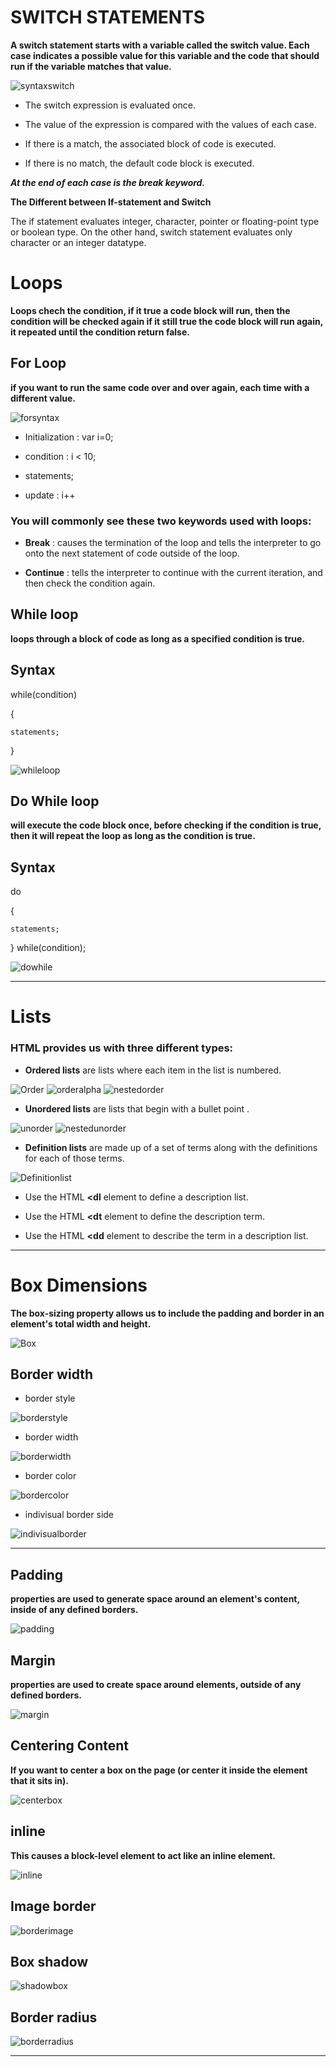 # SWITCH STATEMENTS 

**A switch statement starts with a variable called the switch value. Each case indicates a possible value for this variable and the code that should run if the variable matches that value.** 

![syntaxswitch](./image2/switch.PNG)

* The switch expression is evaluated once.

* The value of the expression is compared with the values of each case.

* If there is a match, the associated block of code is executed.

* If there is no match, the default code block is executed.


***At the end of each case is the break keyword.***

**The Different between If-statement and Switch**

The if statement evaluates integer, character, pointer or floating-point type or boolean type. On the other hand, switch statement evaluates only character or an integer datatype.

# Loops

**Loops chech the condition, if it true a code block will run, then the condition will be checked again if it still true the code block will run again, it repeated until the condition return false.**

## For Loop

**if you want to run the same code over and over again, each time with a different value.**

![forsyntax](./image3/for.PNG)

* Initialization : var i=0;

* condition : i < 10;

* statements;

* update : i++ 

### You will commonly see these two keywords used with loops:

* **Break** :  causes the termination of the loop and tells the interpreter to go onto the next statement of code outside of the loop.

* **Continue** :  tells the interpreter to continue with the current iteration, and then check the condition again.

## While loop

**loops through a block of code as long as a specified condition is true.**

## Syntax

while(condition)

{

    statements;

}

![whileloop](./image3/while.PNG)


## Do While loop

**will execute the code block once, before checking if the condition is true, then it will repeat the loop as long as the condition is true.**

## Syntax

do

{

    statements;
} while(condition);

![dowhile](./image3/do.PNG)

---

# Lists

###  HTML provides us with three different types:

* **Ordered lists** are lists where each item in the list is numbered.

![Order](./image3/order.PNG)
![orderalpha](./image3/order2.PNG)
![nestedorder](./image3/nesorder.PNG)

* **Unordered lists** are lists that begin with a bullet point .

![unorder](./image3/unorder.PNG)
![nestedunorder](./image3/nesunorder.PNG)


* **Definition lists** are made up of a set of terms along with the definitions for each of those terms.

![Definitionlist](./image3/dfn.PNG)

* Use the HTML **<dl** element to define a description list.

* Use the HTML **<dt** element to define the description term.

* Use the HTML **<dd** element to describe the term in a description list.

---

# Box Dimensions

**The box-sizing property allows us to include the padding and border in an element's total width and height.**

![Box](./image3/box1.PNG)

## Border width

* border style

![borderstyle](./image3/type.PNG)

* border width

![borderwidth](./image3/type2.PNG)

* border color

![bordercolor](./image3/type3.PNG)

* indivisual border side

![indivisualborder](./image3/type5.PNG)

---

## Padding

**properties are used to generate space around an element's content, inside of any defined borders.**

![padding](./image3/padding.PNG)

## Margin 
**properties are used to create space around elements, outside of any defined borders.**

![margin](./image3/margin.PNG)

## Centering Content

**If you want to center a box on the page (or center it inside the element that it sits in).**

![centerbox](./image3/center.PNG)

## inline


**This causes a block-level element to act like an inline element.**

![inline](./image3/in.PNG)

## Image border

![borderimage](./image3/border.PNG)

## Box shadow

![shadowbox](./image3/shadow.PNG)

## Border radius

![borderradius](./image3/radius.PNG)

---







